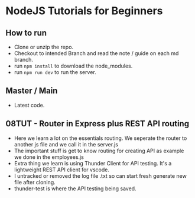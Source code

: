 # NodeJS Tutorials for Beginners

## How to run

-   Clone or unzip the repo.
-   Checkout to intended Branch and read the note / guide on each md branch.
-   run `npm install` to download the node_modules.
-   run `npm run dev` to run the server.

## Master / Main

-   Latest code.

## 08TUT - Router in Express plus REST API routing

-   Here we learn a lot on the essentials routing. We seperate the router to another js file and we call it in the server.js
-   The important stuff is get to know routing for creating API as example we done in the employees.js
-   Extra thing we learn is using Thunder Client for API testing. It's a lightweight REST API client for vscode.
-   I untracked or removed the log file .txt so can start fresh generate new file after cloning.
-   thunder-test is where the API testing being saved.
